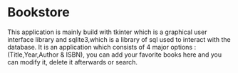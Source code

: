 # Bookstore
This application is mainly build with tkinter which is a graphical user interface library and sqlite3,which is a library of sql used to interact with the database.
It is an application which consists of 4 major options : (Title,Year,Author & ISBN), you can add your favorite books here and you can modify it, delete it afterwards or search.

